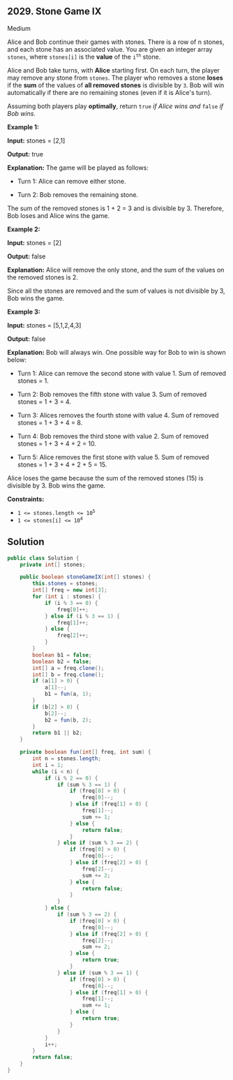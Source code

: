 ## 2029\. Stone Game IX

Medium

Alice and Bob continue their games with stones. There is a row of n stones, and each stone has an associated value. You are given an integer array `stones`, where `stones[i]` is the **value** of the <code>i<sup>th</sup></code> stone.

Alice and Bob take turns, with **Alice** starting first. On each turn, the player may remove any stone from `stones`. The player who removes a stone **loses** if the **sum** of the values of **all removed stones** is divisible by `3`. Bob will win automatically if there are no remaining stones (even if it is Alice's turn).

Assuming both players play **optimally**, return `true` _if Alice wins and_ `false` _if Bob wins_.

**Example 1:**

**Input:** stones = [2,1]

**Output:** true

**Explanation:** The game will be played as follows: 

- Turn 1: Alice can remove either stone. 

- Turn 2: Bob removes the remaining stone. 
  
The sum of the removed stones is 1 + 2 = 3 and is divisible by 3. Therefore, Bob loses and Alice wins the game.

**Example 2:**

**Input:** stones = [2]

**Output:** false

**Explanation:** Alice will remove the only stone, and the sum of the values on the removed stones is 2. 

Since all the stones are removed and the sum of values is not divisible by 3, Bob wins the game.

**Example 3:**

**Input:** stones = [5,1,2,4,3]

**Output:** false

**Explanation:** Bob will always win. One possible way for Bob to win is shown below: 

- Turn 1: Alice can remove the second stone with value 1. Sum of removed stones = 1. 

- Turn 2: Bob removes the fifth stone with value 3. Sum of removed stones = 1 + 3 = 4. 

- Turn 3: Alices removes the fourth stone with value 4. Sum of removed stones = 1 + 3 + 4 = 8. 

- Turn 4: Bob removes the third stone with value 2. Sum of removed stones = 1 + 3 + 4 + 2 = 10. 

- Turn 5: Alice removes the first stone with value 5. Sum of removed stones = 1 + 3 + 4 + 2 + 5 = 15.
  
Alice loses the game because the sum of the removed stones (15) is divisible by 3. Bob wins the game.

**Constraints:**

*   <code>1 <= stones.length <= 10<sup>5</sup></code>
*   <code>1 <= stones[i] <= 10<sup>4</sup></code>

## Solution

```java
public class Solution {
    private int[] stones;

    public boolean stoneGameIX(int[] stones) {
        this.stones = stones;
        int[] freq = new int[3];
        for (int i : stones) {
            if (i % 3 == 0) {
                freq[0]++;
            } else if (i % 3 == 1) {
                freq[1]++;
            } else {
                freq[2]++;
            }
        }
        boolean b1 = false;
        boolean b2 = false;
        int[] a = freq.clone();
        int[] b = freq.clone();
        if (a[1] > 0) {
            a[1]--;
            b1 = fun(a, 1);
        }
        if (b[2] > 0) {
            b[2]--;
            b2 = fun(b, 2);
        }
        return b1 || b2;
    }

    private boolean fun(int[] freq, int sum) {
        int n = stones.length;
        int i = 1;
        while (i < n) {
            if (i % 2 == 0) {
                if (sum % 3 == 1) {
                    if (freq[0] > 0) {
                        freq[0]--;
                    } else if (freq[1] > 0) {
                        freq[1]--;
                        sum += 1;
                    } else {
                        return false;
                    }
                } else if (sum % 3 == 2) {
                    if (freq[0] > 0) {
                        freq[0]--;
                    } else if (freq[2] > 0) {
                        freq[2]--;
                        sum += 2;
                    } else {
                        return false;
                    }
                }
            } else {
                if (sum % 3 == 2) {
                    if (freq[0] > 0) {
                        freq[0]--;
                    } else if (freq[2] > 0) {
                        freq[2]--;
                        sum += 2;
                    } else {
                        return true;
                    }
                } else if (sum % 3 == 1) {
                    if (freq[0] > 0) {
                        freq[0]--;
                    } else if (freq[1] > 0) {
                        freq[1]--;
                        sum += 1;
                    } else {
                        return true;
                    }
                }
            }
            i++;
        }
        return false;
    }
}
```
